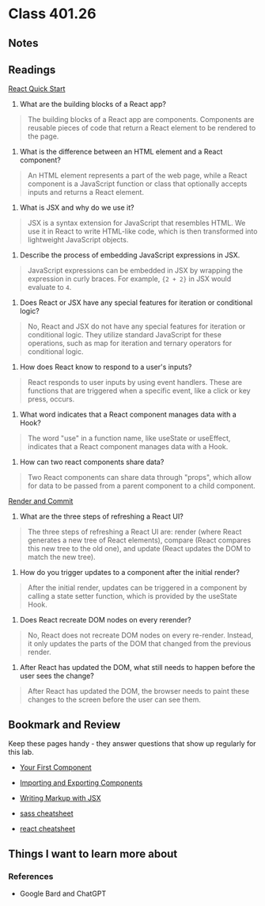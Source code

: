 # Class 401.26

## Notes

## Readings
[React Quick Start](https://react.dev/learn)

1. What are the building blocks of a React app?
> The building blocks of a React app are components. Components are reusable pieces of code that return a React element to be rendered to the page.

1. What is the difference between an HTML element and a React component?
> An HTML element represents a part of the web page, while a React component is a JavaScript function or class that optionally accepts inputs and returns a React element.

1. What is JSX and why do we use it?
> JSX is a syntax extension for JavaScript that resembles HTML. We use it in React to write HTML-like code, which is then transformed into lightweight JavaScript objects.

1. Describe the process of embedding JavaScript expressions in JSX.
> JavaScript expressions can be embedded in JSX by wrapping the expression in curly braces. For example, `{2 + 2}` in JSX would evaluate to `4`.

1. Does React or JSX have any special features for iteration or conditional logic?
> No, React and JSX do not have any special features for iteration or conditional logic. They utilize standard JavaScript for these operations, such as map for iteration and ternary operators for conditional logic.

1. How does React know to respond to a user's inputs?
> React responds to user inputs by using event handlers. These are functions that are triggered when a specific event, like a click or key press, occurs.

1. What word indicates that a React component manages data with a Hook?
> The word "use" in a function name, like useState or useEffect, indicates that a React component manages data with a Hook.

1. How can two react components share data?
> Two React components can share data through "props", which allow for data to be passed from a parent component to a child component.

[Render and Commit](https://react.dev/learn/render-and-commit)

1. What are the three steps of refreshing a React UI?
> The three steps of refreshing a React UI are: render (where React generates a new tree of React elements), compare (React compares this new tree to the old one), and update (React updates the DOM to match the new tree).

1. How do you trigger updates to a component after the initial render?
> After the initial render, updates can be triggered in a component by calling a state setter function, which is provided by the useState Hook.

1. Does React recreate DOM nodes on every rerender?
> No, React does not recreate DOM nodes on every re-render. Instead, it only updates the parts of the DOM that changed from the previous render.

1. After React has updated the DOM, what still needs to happen before the user sees the change?
> After React has updated the DOM, the browser needs to paint these changes to the screen before the user can see them.

## Bookmark and Review

Keep these pages handy - they answer questions that show up regularly for this lab.

- [Your First Component](https://react.dev/learn/your-first-component)
- [Importing and Exporting Components](https://react.dev/learn/importing-and-exporting-components)
- [Writing Markup with JSX](https://react.dev/learn/writing-markup-with-jsx)

- [sass cheatsheet](https://devhints.io/sass)
- [react cheatsheet](https://devhints.io/react)

## Things I want to learn more about

### References
- Google Bard and ChatGPT

